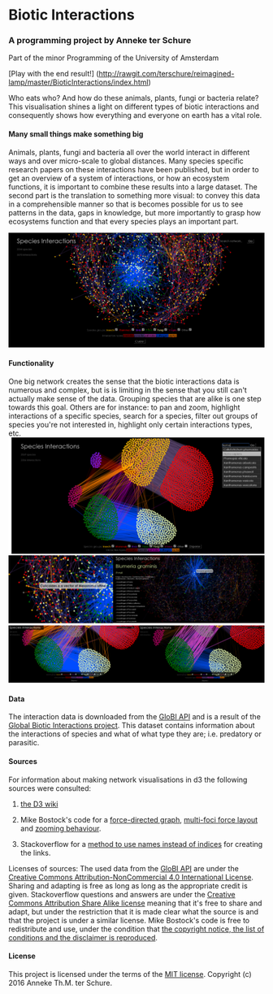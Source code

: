 # Biotic Interactions
### A programming project by Anneke ter Schure
Part of the minor Programming of the University of Amsterdam

[Play with the end result!] (http://rawgit.com/terschure/reimagined-lamp/master/BioticInteractions/index.html)

Who eats who? And how do these animals, plants, fungi or bacteria relate? This visualisation shines a light on different types of biotic interactions and consequently shows how everything and everyone on earth has a vital role.

#### Many small things make something big
Animals, plants, fungi and bacteria all over the world interact in different ways and over micro-scale to global distances. Many species specific research papers on these interactions have been published, but in order to get an overview of a system of interactions, or how an ecosystem functions, it is important to combine these results into a large dataset. The second part is the translation to something more visual: to convey this data in a comprehensible manner so that is becomes possible for us to see patterns in the data, gaps in knowledge, but more importantly to grasp how ecosystems function and that every species plays an important part.

![](doc/finalNetworkOverview.png)

#### Functionality
One big network creates the sense that the biotic interactions data is numerous and complex, but is is limiting in the sense that you still can't actually make sense of the data. Grouping species that are alike is one step towards this goal. Others are for instance: to pan and zoom, highlight interactions of a specific species, search for a species, filter out groups of species you're not interested in, highlight only certain interactions types, etc.
![](doc/SearchLegendsAndNumbers.png)
![](doc/detailsAndTooltip.png)
![](doc/highlightLinkGroups.png)

#### Data
The interaction data is downloaded from the [GloBI API](https://github.com/jhpoelen/eol-globi-data/wiki/API#interactions) and is a result of the [Global Biotic Interactions project](http://www.globalbioticinteractions.org). This dataset contains information about the interactions of species and what of what type they are; i.e. predatory or parasitic.

#### Sources
For information about making network visualisations in d3 the following sources were consulted:

1. [the D3 wiki ](https://github.com/mbostock/d3/wiki/Force-Layout)

2. Mike Bostock's code for a [force-directed graph](http://bl.ocks.org/mbostock/4062045), [multi-foci force layout](http://bl.ocks.org/mbostock/1021841) and [zooming behaviour](http://bl.ocks.org/mbostock/6123708).

3. Stackoverflow for a [method to use names instead of indices](http://stackoverflow.com/questions/23986466/d3-force-layout-linking-nodes-by-name-instead-of-index) for creating the links.

Licenses of sources:
The used data from the [GloBI API](https://github.com/jhpoelen/eol-globi-data/wiki/API#interactions) are under the [Creative Commons Attribution-NonCommercial 4.0 International License](http://creativecommons.org/licenses/by-nc/4.0/). Sharing and adapting is free as long as long as the appropriate credit is given.
Stackoverflow questions and answers are under the [Creative Commons Attribution Share Alike license](https://creativecommons.org/licenses/by-sa/3.0/) meaning that it's free to share and adapt, but under the restriction that it is made clear what the source is and that the project is under a similar license.
Mike Bostock's code is free to redistribute and use, under the condition that [the copyright notice, the list of conditions and the disclaimer is reproduced](https://github.com/mbostock/d3/blob/master/LICENSE).

#### License
This project is licensed under the terms of the [MIT license](LICENSE.md).
Copyright (c) 2016 Anneke Th.M. ter Schure.

